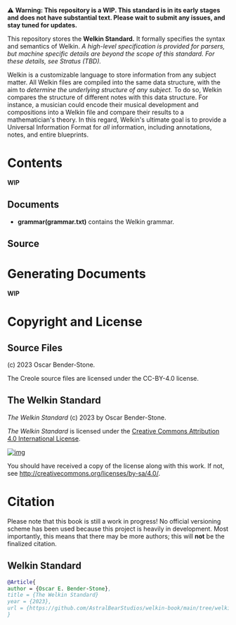 ⚠ **Warning: This repository is a WIP. This standard is in its early stages and does not have substantial text. Please wait to submit any issues, and stay tuned for updates.**

This repository stores the **Welkin Standard.** It formally specifies the syntax and semantics of Welkin. *A high-level specification is provided for parsers, but machine specific details are beyond the scope of this standard. For these details, see Stratus (TBD).* 

Welkin is a customizable language to store information from any subject matter. All Welkin files are compiled into the same data structure, with the aim to *determine the underlying structure of any subject.* To do so, Welkin compares the structure of different notes with this data structure. For instance, a musician could encode their musical development and compositions into a Welkin file and compare their results to a mathematician's theory. In this regard, Welkin's ultimate goal is to provide a Universal Information Format for *all* information, including annotations, notes, and entire blueprints.

# Contents 

**WIP**

## Documents

- **grammar(grammar.txt)** contains the Welkin grammar.

## Source

# Generating Documents

**WIP**

# Copyright and License

## Source Files

(c) 2023 Oscar Bender-Stone.

The Creole source files are licensed under the CC-BY-4.0 license.

## The Welkin Standard

*The Welkin Standard* (c) 2023 by Oscar Bender-Stone.

*The Welkin Standard* is licensed under the [Creative Commons Attribution 4.0 International License](http://creativecommons.org/licenses/by/4.0/).

[![img](http://i.creativecommons.org/l/by/3.0/80x15.png)](http://creativecommons.org/licenses/by/3.0/deed)

You should have received a copy of the license along with this
work. If not, see <http://creativecommons.org/licenses/by-sa/4.0/>.

# Citation
Please note that this book is still a work in progress! No official versioning scheme has been used because this project is heavily in development.
Most importantly, this means that there may be more authors; this will **not** be the finalized citation.

## Welkin Standard

``` bibtex
@Article{
author = {Oscar E. Bender-Stone},
title = {The Welkin Standard}
year = {2023},
url = {https://github.com/AstralBearStudios/welkin-book/main/tree/welkin-standard.pdf},
}
```




